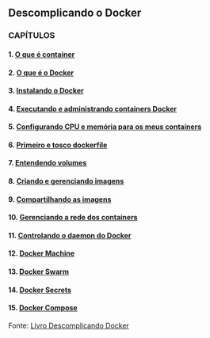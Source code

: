 ## Descomplicando o Docker

### CAPÍTULOS     

#### 1. [O que é container](https://livro.descomplicandodocker.com.br/chapters/chapter_01.html)     
#### 2. [O que é o Docker](https://livro.descomplicandodocker.com.br/chapters/chapter_02.html)    
#### 3. [Instalando o Docker](https://livro.descomplicandodocker.com.br/chapters/chapter_03.html)    
#### 4. [Executando e administrando containers Docker](https://livro.descomplicandodocker.com.br/chapters/chapter_04.html)  
#### 5. [Configurando CPU e memória para os meus containers](https://livro.descomplicandodocker.com.br/chapters/chapter_05.html)
#### 6. [Primeiro e tosco dockerfile](https://livro.descomplicandodocker.com.br/chapters/chapter_06.html)
#### 7. [Entendendo volumes](https://livro.descomplicandodocker.com.br/chapters/chapter_07.html)   
#### 8. [Criando e gerenciando imagens](https://livro.descomplicandodocker.com.br/chapters/chapter_08.html)   
#### 9. [Compartilhando as imagens](https://livro.descomplicandodocker.com.br/chapters/chapter_09.html)
#### 10. [Gerenciando a rede dos containers](https://livro.descomplicandodocker.com.br/chapters/chapter_10.html)    
#### 11. [Controlando o daemon do Docker](https://livro.descomplicandodocker.com.br/chapters/chapter_11.html)  
#### 12. [Docker Machine](https://livro.descomplicandodocker.com.br/chapters/chapter_12.html)
#### 13. [Docker Swarm](https://livro.descomplicandodocker.com.br/chapters/chapter_13.html)     
#### 14. [Docker Secrets](https://livro.descomplicandodocker.com.br/chapters/chapter_14.html)     
#### 15. [Docker Compose](https://livro.descomplicandodocker.com.br/chapters/chapter_15.html)

Fonte: [Livro Descomplicando Docker](https://livro.descomplicandodocker.com.br)